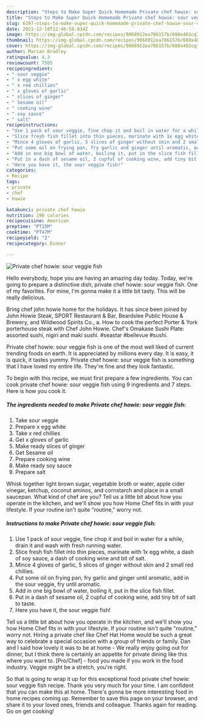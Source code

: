 ```yaml
---
description: "Steps to Make Super Quick Homemade Private chef howie: sour veggie fish"
title: "Steps to Make Super Quick Homemade Private chef howie: sour veggie fish"
slug: 6197-steps-to-make-super-quick-homemade-private-chef-howie-sour-veggie-fish
date: 2021-12-18T12:46:58.034Z
image: https://img-global.cpcdn.com/recipes/9068912ea786157b/680x482cq70/private-chef-howie-sour-veggie-fish-recipe-main-photo.jpg
thumbnail: https://img-global.cpcdn.com/recipes/9068912ea786157b/680x482cq70/private-chef-howie-sour-veggie-fish-recipe-main-photo.jpg
cover: https://img-global.cpcdn.com/recipes/9068912ea786157b/680x482cq70/private-chef-howie-sour-veggie-fish-recipe-main-photo.jpg
author: Marian Bradley
ratingvalue: 4.3
reviewcount: 7505
recipeingredient:
- " sour veggie"
- " x egg white"
- " x red chillies"
- " x gloves of garlic"
- " slices of ginger"
- " Sesame oil"
- " cooking wine"
- " soy sauce"
- " salt"
recipeinstructions:
- "Use 1 pack of sour veggie, fine chop it and boil in water for a while, drain it and wash with fresh running water."
- "Slice fresh fish fillet into thin pieces, marinate with 1x egg white, a dash of soy sauce, a dash of cooking wine and bit of salt."
- "Mince 4 gloves of garlic, 5 slices of ginger without skin and 2 small red chillies."
- "Put some oil on frying pan, fry garlic and ginger until aromatic, add in the sour veggie, fry until aromatic."
- "Add in one big bowl of water, boiling it, put in the slice fish fillet."
- "Put in a dash of sesame oil, 2 cupful of cooking wine, add tiny bit of salt to taste."
- "Here you have it, the sour veggie fish!"
categories:
- Recipe
tags:
- private
- chef
- howie

katakunci: private chef howie 
nutrition: 190 calories
recipecuisine: American
preptime: "PT15M"
cooktime: "PT47M"
recipeyield: "2"
recipecategory: Dinner

---
```



![Private chef howie: sour veggie fish](https://img-global.cpcdn.com/recipes/9068912ea786157b/680x482cq70/private-chef-howie-sour-veggie-fish-recipe-main-photo.jpg)

Hello everybody, hope you are having an amazing day today. Today, we're going to prepare a distinctive dish, private chef howie: sour veggie fish. One of my favorites. For mine, I'm gonna make it a little bit tasty. This will be really delicious.

Bring chef john howie home for the holidays. It has since been joined by John Howie Steak, SPORT Restaurant &amp; Bar, Beardslee Public House &amp; Brewery, and Wildwood Spirits Co., a. How to cook the perfect Porter &amp; York porterhouse steak with Chef John Howie. Chef&#39;s Omakase Sushi Plate: assorted sushi, nigiri and maki sushi. #seastar #bellevue #sushi.

Private chef howie: sour veggie fish is one of the most well liked of current trending foods on earth. It is appreciated by millions every day. It is easy, it is quick, it tastes yummy. Private chef howie: sour veggie fish is something that I have loved my entire life. They're fine and they look fantastic.


To begin with this recipe, we must first prepare a few ingredients. You can cook private chef howie: sour veggie fish using 9 ingredients and 7 steps. Here is how you cook it.

<!--inarticleads1-->

##### The ingredients needed to make Private chef howie: sour veggie fish:

1. Take  sour veggie
1. Prepare  x egg white
1. Take  x red chillies
1. Get  x gloves of garlic
1. Make ready  slices of ginger
1. Get  Sesame oil
1. Prepare  cooking wine
1. Make ready  soy sauce
1. Prepare  salt


Whisk together light brown sugar, vegetable broth or water, apple cider vinegar, ketchup, coconut aminos, and cornstarch and place in a small saucepan. What kind of chef are you? Tell us a little bit about how you operate in the kitchen, and we&#39;ll show you how Home Chef fits in with your lifestyle. If your routine isn&#39;t quite &#34;routine,&#34; worry not. 

<!--inarticleads2-->

##### Instructions to make Private chef howie: sour veggie fish:

1. Use 1 pack of sour veggie, fine chop it and boil in water for a while, drain it and wash with fresh running water.
1. Slice fresh fish fillet into thin pieces, marinate with 1x egg white, a dash of soy sauce, a dash of cooking wine and bit of salt.
1. Mince 4 gloves of garlic, 5 slices of ginger without skin and 2 small red chillies.
1. Put some oil on frying pan, fry garlic and ginger until aromatic, add in the sour veggie, fry until aromatic.
1. Add in one big bowl of water, boiling it, put in the slice fish fillet.
1. Put in a dash of sesame oil, 2 cupful of cooking wine, add tiny bit of salt to taste.
1. Here you have it, the sour veggie fish!


Tell us a little bit about how you operate in the kitchen, and we&#39;ll show you how Home Chef fits in with your lifestyle. If your routine isn&#39;t quite &#34;routine,&#34; worry not. Hiring a private chef like Chef Hat Home would be such a great way to celebrate a special occasion with a group of friends or family. Dan and I said how lovely it was to be at home - We really enjoy going out for dinner, but I think there is certainly an appetite for private dining like this where you want to. [Pro/Chef] - food you made if you work in the food industry. Veggie might be a stretch, you&#39;re right. 

So that is going to wrap it up for this exceptional food private chef howie: sour veggie fish recipe. Thank you very much for your time. I am confident that you can make this at home. There's gonna be more interesting food in home recipes coming up. Remember to save this page on your browser, and share it to your loved ones, friends and colleague. Thanks again for reading. Go on get cooking!
